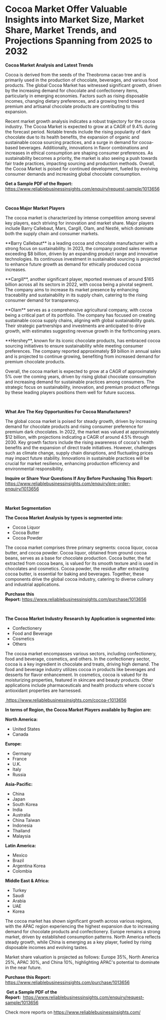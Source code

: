 <p><h1>Cocoa Market Offer Valuable Insights into Market Size, Market Share, Market Trends, and Projections Spanning from 2025 to 2032</h1></p><p><strong>Cocoa Market Analysis and Latest Trends</strong></p>
<p><p>Cocoa is derived from the seeds of the Theobroma cacao tree and is primarily used in the production of chocolate, beverages, and various food products. The global Cocoa Market has witnessed significant growth, driven by the increasing demand for chocolate and confectionery items, particularly in emerging economies. Factors such as rising disposable incomes, changing dietary preferences, and a growing trend toward premium and artisanal chocolate products are contributing to this expansion.</p><p>Recent market growth analysis indicates a robust trajectory for the cocoa industry. The Cocoa Market is expected to grow at a CAGR of 9.4% during the forecast period. Notable trends include the rising popularity of dark chocolate due to its health benefits, the expansion of organic and sustainable cocoa sourcing practices, and a surge in demand for cocoa-based beverages. Additionally, innovations in flavor combinations and increases in ethical consumption are shaping consumer preferences. As sustainability becomes a priority, the market is also seeing a push towards fair trade practices, impacting sourcing and production methods. Overall, the Cocoa Market is poised for continued development, fueled by evolving consumer demands and increasing global chocolate consumption.</p></p>
<p><strong>Get a Sample PDF of the Report:&nbsp;</strong> <a href="https://www.reliablebusinessinsights.com/enquiry/request-sample/1013656?utm_campaign=2413&utm_medium=2&utm_source=Github&utm_content=ia&utm_term=15022025&utm_id=cocoa">https://www.reliablebusinessinsights.com/enquiry/request-sample/1013656</a></p>
<p>&nbsp;</p>
<p><strong>Cocoa Major Market Players</strong></p>
<p><p>The cocoa market is characterized by intense competition among several key players, each striving for innovation and market share. Major players include Barry Callebaut, Mars, Cargill, Olam, and Nestlé, which dominate both the supply chain and consumer markets.</p><p>**Barry Callebaut** is a leading cocoa and chocolate manufacturer with a strong focus on sustainability. In 2023, the company posted sales revenue exceeding $8 billion, driven by an expanding product range and innovative technologies. Its continuous investment in sustainable sourcing is projected to enhance future growth as demand for ethically produced cocoa increases.</p><p>**Cargill**, another significant player, reported revenues of around $165 billion across all its sectors in 2022, with cocoa being a pivotal segment. The company aims to increase its market presence by enhancing traceability and sustainability in its supply chain, catering to the rising consumer demand for transparency.</p><p>**Olam** serves as a comprehensive agricultural company, with cocoa being a critical part of its portfolio. The company has focused on creating sustainable cocoa supply chains, aligning with global sustainability goals. Their strategic partnerships and investments are anticipated to drive growth, with estimates suggesting revenue growth in the forthcoming years.</p><p>**Hershey**, known for its iconic chocolate products, has embraced cocoa sourcing initiatives to ensure sustainability while meeting consumer preferences. The company reported approximately $9 billion in annual sales and is projected to continue growing, benefiting from increased demand for premium chocolate products.</p><p>Overall, the cocoa market is expected to grow at a CAGR of approximately 5% over the coming years, driven by rising global chocolate consumption and increasing demand for sustainable practices among consumers. The strategic focus on sustainability, innovation, and premium product offerings by these leading players positions them well for future success.</p></p>
<p>&nbsp;</p>
<p><strong>What Are The Key Opportunities For Cocoa Manufacturers?</strong></p>
<p><p>The global cocoa market is poised for steady growth, driven by increasing demand for chocolate products and rising consumer preference for premium dark chocolates. In 2022, the market was valued at approximately $12 billion, with projections indicating a CAGR of around 4.5% through 2030. Key growth factors include the rising awareness of cocoa's health benefits and the expansion of direct trade initiatives. However, challenges such as climate change, supply chain disruptions, and fluctuating prices may impact future stability. Innovations in sustainable practices will be crucial for market resilience, enhancing production efficiency and environmental responsibility.</p></p>
<p><strong>Inquire or Share Your Questions If Any Before Purchasing This Report:</strong> <a href="https://www.reliablebusinessinsights.com/enquiry/pre-order-enquiry/1013656?utm_campaign=2413&utm_medium=2&utm_source=Github&utm_content=ia&utm_term=15022025&utm_id=cocoa">https://www.reliablebusinessinsights.com/enquiry/pre-order-enquiry/1013656</a></p>
<p>&nbsp;</p>
<p><strong>Market Segmentation</strong></p>
<p><strong>The Cocoa Market Analysis by types is segmented into:</strong></p>
<p><ul><li>Cocoa Liquor</li><li>Cocoa Butter</li><li>Cocoa Powder</li></ul></p>
<p><p>The cocoa market comprises three primary segments: cocoa liquor, cocoa butter, and cocoa powder. Cocoa liquor, obtained from ground cocoa beans, serves as a base for chocolate production. Cocoa butter, the fat extracted from cocoa beans, is valued for its smooth texture and is used in chocolates and cosmetics. Cocoa powder, the residue after extracting cocoa butter, is essential for baking and beverages. Together, these components drive the global cocoa industry, catering to diverse culinary and industrial applications.</p></p>
<p><strong>Purchase this Report:&nbsp;</strong><a href="https://www.reliablebusinessinsights.com/purchase/1013656?utm_campaign=2413&utm_medium=2&utm_source=Github&utm_content=ia&utm_term=15022025&utm_id=cocoa">https://www.reliablebusinessinsights.com/purchase/1013656</a></p>
<p>&nbsp;</p>
<p><strong>The Cocoa Market Industry Research by Application is segmented into:</strong></p>
<p><ul><li>Confectionery</li><li>Food and Beverage</li><li>Cosmetics</li><li>Others</li></ul></p>
<p><p>The cocoa market encompasses various sectors, including confectionery, food and beverage, cosmetics, and others. In the confectionery sector, cocoa is a key ingredient in chocolate and treats, driving high demand. The food and beverage industry utilizes cocoa in products like beverages and desserts for flavor enhancement. In cosmetics, cocoa is valued for its moisturizing properties, featured in skincare and beauty products. Other applications include pharmaceuticals and health products where cocoa's antioxidant properties are harnessed.</p></p>
<p><a href="https://www.reliablebusinessinsights.com/cocoa-r1013656?utm_campaign=2413&utm_medium=2&utm_source=Github&utm_content=ia&utm_term=15022025&utm_id=cocoa">&nbsp;https://www.reliablebusinessinsights.com/cocoa-r1013656</a></p>
<p><strong>In terms of Region, the Cocoa Market Players available by Region are:</strong></p>
<p>
    <p> <strong> North America: </strong>
        <ul>
            <li>United States</li>
            <li>Canada</li>
        </ul>
        </p> 
    <p> <strong> Europe: </strong>
        <ul>
            <li>Germany</li>
            <li>France</li>
            <li>U.K.</li>
            <li>Italy</li>
            <li>Russia</li>
        </ul>
        </p> 
    <p> <strong> Asia-Pacific: </strong>
        <ul>
            <li>China</li>
            <li>Japan</li>
            <li>South Korea</li>
            <li>India</li>
            <li>Australia</li>
            <li>China Taiwan</li>
            <li>Indonesia</li>
            <li>Thailand</li>
            <li>Malaysia</li>
        </ul>
        </p> 
    <p> <strong> Latin America: </strong>
        <ul>
            <li>Mexico</li>
            <li>Brazil</li>
            <li>Argentina Korea</li>
            <li>Colombia</li>
        </ul>
        </p> 
    <p> <strong> Middle East & Africa: </strong>
        <ul>
            <li>Turkey</li>
            <li>Saudi</li>
            <li>Arabia</li>
            <li>UAE</li>
            <li>Korea</li>
        </ul>
    </p>
    </p>
<p><p>The cocoa market has shown significant growth across various regions, with the APAC region experiencing the highest expansion due to increasing demand for chocolate products and confectionery. Europe remains a strong market, driven by established consumption patterns. North America reflects steady growth, while China is emerging as a key player, fueled by rising disposable incomes and evolving tastes. </p><p>Market share valuation is projected as follows: Europe 35%, North America 25%, APAC 30%, and China 10%, highlighting APAC's potential to dominate in the near future.</p></p>
<p><strong>Purchase this Report: </strong><a href="https://www.reliablebusinessinsights.com/purchase/1013656?utm_campaign=2413&utm_medium=2&utm_source=Github&utm_content=ia&utm_term=15022025&utm_id=cocoa">https://www.reliablebusinessinsights.com/purchase/1013656</a></p>
<p>&nbsp;<strong>Get a Sample PDF of the Report:&nbsp;&nbsp;</strong><a href="https://www.reliablebusinessinsights.com/enquiry/request-sample/1013656?utm_campaign=2413&utm_medium=2&utm_source=Github&utm_content=ia&utm_term=15022025&utm_id=cocoa">https://www.reliablebusinessinsights.com/enquiry/request-sample/1013656</a></p>
<p><strong></strong></p>
<p>Check more reports on <a href="https://www.reliablebusinessinsights.com/?utm_campaign=2413&utm_medium=2&utm_source=Github&utm_content=ia&utm_term=15022025&utm_id=cocoa">https://www.reliablebusinessinsights.com/</a></p>